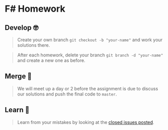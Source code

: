 # F# Homework

## Develop 🤓

> Create your own branch `git checkout -b "your-name"` and work your solutions there.

> After each homework, delete your branch `git branch -d "your-name"` and create a new one as before.


## Merge 💃

> We will meet up a day or 2 before the assignment is due to discuss our solutions and push the final code to `master`.

## Learn 🤔

> Learn from your mistakes by looking at the [closed issues posted](https://github.com/arodr967/FSharpHomework/issues?q=is%3Aissue+is%3Aclosed).
